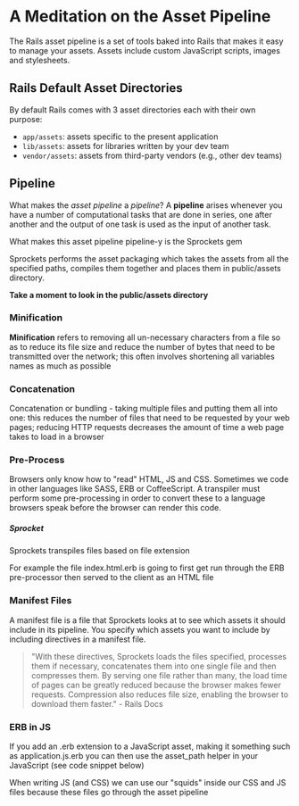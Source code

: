 # A Meditation on the Asset Pipeline

The Rails asset pipeline is a set of tools baked into Rails that makes it easy to manage your assets. Assets include custom JavaScript scripts, images and stylesheets. 


## Rails Default Asset Directories 

By default Rails comes with 3 asset directories each with their own purpose:
* `app/assets`: assets specific to the present application
* `lib/assets`: assets for libraries written by your dev team
* `vendor/assets`: assets from third-party vendors (e.g., other dev teams)

## Pipeline

What makes the *asset pipeline* a *pipeline*? A **pipeline** arises whenever you have a number of computational tasks that are done in series, one after another and the output of one task is used as the input of another task.

What makes this asset pipeline pipeline-y is the Sprockets gem

Sprockets performs the asset packaging which takes the assets from all the specified paths, compiles them together and places them in public/assets directory.

**Take a moment to look in the public/assets directory**

### Minification 

**Minification** refers to removing all un-necessary characters from a file so as to reduce its file size and reduce the number of bytes that need to be transmitted over the network; this often involves shortening all variables names as much as possible​

### Concatenation

Concatenation or bundling - taking multiple files and putting them all into one: this reduces the number of files that need to be requested by   your web pages; reducing HTTP requests decreases the amount of time a web page takes to load in a browser

### Pre-Process

Browsers only know how to "read" HTML, JS and CSS. Sometimes we code in other languages like SASS, ERB or CoffeeScript. A transpiler must perform some pre-processing in order to convert these to a language browsers speak before the browser can render this code.

##### Sprocket 

Sprockets transpiles files based on file extension

For example the file index.html.erb is going to first get run through the ERB pre-processor then served to the client as an HTML file

### Manifest Files 

A manifest file is a file that Sprockets looks at to see which assets it should include in its pipeline. You specify which assets you want to include by including directives in a manifest file.

> "With these directives, Sprockets loads the files specified, processes them if necessary, concatenates them into one single file and then compresses them. By serving one file rather than many, the load time of pages can be greatly reduced because the browser makes fewer requests. Compression also reduces file size, enabling the browser to download them faster." - Rails Docs

### ERB in JS

If you add an .erb extension to a JavaScript asset, making it something such as application.js.erb you can then use the asset_path helper in your JavaScript (see code snippet below)

When writing JS (and CSS) we can use our "squids" inside our CSS and JS files because these files go through the asset pipeline